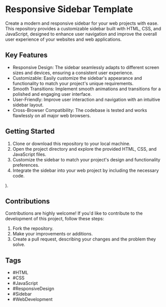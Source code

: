 

# Responsive Sidebar Template

Create a modern and responsive sidebar for your web projects with ease. This repository provides a customizable sidebar built with HTML, CSS, and JavaScript, designed to enhance user navigation and improve the overall user experience of your websites and web applications.

## Key Features

- Responsive Design: The sidebar seamlessly adapts to different screen sizes and devices, ensuring a consistent user experience.
- Customizable: Easily customize the sidebar's appearance and functionality to match your project's unique requirements.
- Smooth Transitions: Implement smooth animations and transitions for a polished and engaging user interface.
- User-Friendly: Improve user interaction and navigation with an intuitive sidebar layout.
- Cross-Browser Compatibility: The codebase is tested and works flawlessly on all major web browsers.

## Getting Started

1. Clone or download this repository to your local machine.
2. Open the project directory and explore the provided HTML, CSS, and JavaScript files.
3. Customize the sidebar to match your project's design and functionality preferences.
4. Integrate the sidebar into your web project by including the necessary code.



).

## Contributions

Contributions are highly welcome! If you'd like to contribute to the development of this project, follow these steps:

1. Fork the repository.
2. Make your improvements or additions.
3. Create a pull request, describing your changes and the problem they solve.



## Tags

- #HTML
- #CSS
- #JavaScript
- #ResponsiveDesign
- #Sidebar
- #WebDevelopment



